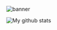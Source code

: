 ![banner](https://i.imgur.com/0lCXQpj.png)

<img text-align="center" src="https://github-readme-stats.vercel.app/api?username=MathiasShit&show_icons=true&include_all_commits=true&theme=cobalt&hide_border=true" alt="My github stats" /> 

